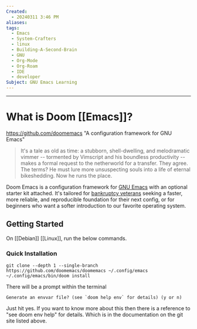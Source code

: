 ```yaml
---
Created:
  - 20240311 3:46 PM
aliases: 
tags:
  - Emacs
  - System-Crafters
  - linux
  - Building-A-Second-Brain
  - GNU
  - Org-Mode
  - Org-Roam
  - IDE
  - developer
Subject: GNU Emacs Learning
---
```

----------------
# What is Doom [[Emacs]]?
https://github.com/doomemacs
"A configuration framework for GNU Emacs"

> It's a tale as old as time: a stubborn, shell-dwelling, and melodramatic vimmer -- tormented by Vimscript and his boundless productivity -- makes a formal request to the netherworld for a transfer. They agree. The terms? He must lure more unsuspecting souls into a life of eternal bikeshedding. Now he runs the place.

Doom Emacs is a configuration framework for [GNU Emacs](https://www.gnu.org/software/emacs/) with an optional starter kit attached. It's tailored for [bankruptcy veterans](https://www.emacswiki.org/emacs/DotEmacsBankruptcy) seeking a faster, more reliable, and reproducible foundation for their next config, or for beginners who want a softer introduction to our favorite operating system.

## Getting Started
On [[Debian]] [[Linux]], run the below commands.
### Quick Installation
```
git clone --depth 1 --single-branch https://github.com/doomemacs/doomemacs ~/.config/emacs
~/.config/emacs/bin/doom install
```

There will be a prompt within the terminal
```
Generate an envvar file? (see `doom help env` for details) (y or n) 
```
Just hit yes. If you want to know more about this then there is a reference to "see doom env help" for details. Which is in the documentation on the git site listed above.


